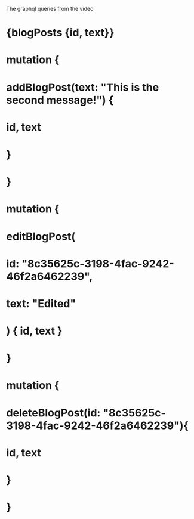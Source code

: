 The graphql queries from the video

# {blogPosts {id, text}}

# mutation {
#   addBlogPost(text: "This is the second message!") {
#     id, text
#   }
# }

# mutation {
#   editBlogPost(
#     id: "8c35625c-3198-4fac-9242-46f2a6462239",
#     text: "Edited"
#   ) { id, text }
# }

# mutation {
#   deleteBlogPost(id: "8c35625c-3198-4fac-9242-46f2a6462239"){
#     id, text
#   }
# }